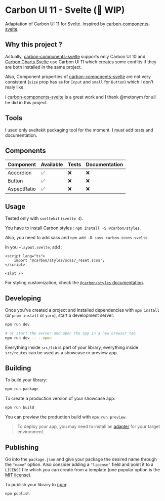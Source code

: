 # Carbon UI 11 - Svelte (👷 WIP)

Adaptation of Carbon UI 11 for Svelte.
Inspired by [carbon-components-svelte](https://github.com/carbon-design-system/carbon-components-svelte).

## Why this project ?

Actually, [carbon-components-svelte](https://github.com/carbon-design-system/carbon-components-svelte) supports only Carbon UI 10 and [Carbon Charts Svelte](https://github.com/carbon-design-system/carbon-charts/tree/master/packages/svelte) use Carbon UI 11 which creates some conflits if they are both installed in the same project.

Also, Component properties of [carbon-components-svelte](https://github.com/carbon-design-system/carbon-components-svelte) are not very consistent (`size` prop has `sm` for `Input` and `small` for `Button`) which I don't realy like.

ℹ [carbon-components-svelte](https://github.com/carbon-design-system/carbon-components-svelte) is a great work and I thank @metonym for all he did in this project.

## Tools

I used only sveltekit packaging tool for the moment.
I must add tests and documentation.

## Components

| Component   | Available | Tests | Documentation |
| ----------- | --------- | ----- | ------------- |
| Accordion   | ✅        | ❌    | ❌            |
| Button      | ✅        | ❌    | ❌            |
| AspectRatio | ✅        | ❌    | ❌            |

## Usage

Tested only with `sveltekit` (`svelte 4`).

You have to install Carbon styles : `npm install -S @carbon/styles`.

Also, you need to add sass and `npm add -D sass carbon-icons-svelte`

In you `+layout.svelte`, add :

```svelte
<script lang="ts">
	import '@carbon/styles/scss/_reset.scss';
</script>

<slot />
```

For styling customization, check the [`@carbon/styles` documentation](https://github.com/carbon-design-system/carbon/tree/main/packages/styles).

## Developing

Once you've created a project and installed dependencies with `npm install` (or `pnpm install` or `yarn`), start a development server:

```bash
npm run dev

# or start the server and open the app in a new browser tab
npm run dev -- --open
```

Everything inside `src/lib` is part of your library, everything inside `src/routes` can be used as a showcase or preview app.

## Building

To build your library:

```bash
npm run package
```

To create a production version of your showcase app:

```bash
npm run build
```

You can preview the production build with `npm run preview`.

> To deploy your app, you may need to install an [adapter](https://kit.svelte.dev/docs/adapters) for your target environment.

## Publishing

Go into the `package.json` and give your package the desired name through the `"name"` option. Also consider adding a `"license"` field and point it to a `LICENSE` file which you can create from a template (one popular option is the [MIT license](https://opensource.org/license/mit/)).

To publish your library to [npm](https://www.npmjs.com):

```bash
npm publish
```
